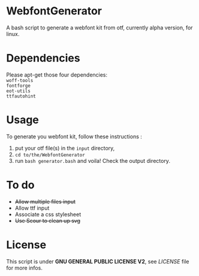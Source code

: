 # WebfontGenerator
A bash script to generate a webfont kit from otf, currently alpha version, for linux.

# Dependencies
Please apt-get those four dependencies:  
`woff-tools`  
`fontforge`  
`eot-utils`  
`ttfautohint`

# Usage
To generate you webfont kit, follow these instructions :  
1. put your otf file(s) in the `input` directory,  
2. `cd to/the/WebfontGenerator`  
3. run `bash generator.bash` and voila! Check the output directory.

# To do
* ~~Allow multiple files input~~
* Allow ttf input
* Associate a css stylesheet
* ~~Use Scour to clean up svg~~

# License
This script is under **GNU GENERAL PUBLIC LICENSE V2**, see *LICENSE* file for more infos.
